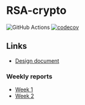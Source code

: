 # RSA-crypto
![GitHub Actions](https://github.com/oskrsjlnd/RSA-crypto/workflows/CI/badge.svg) [![codecov](https://codecov.io/gh/oskrsjlnd/RSA-crypto/branch/main/graph/badge.svg?token=KGXKLCTU0Q)](https://codecov.io/gh/oskrsjlnd/RSA-crypto)
## Links
- [Design document](https://github.com/oskrsjlnd/RSA-crypto/blob/main/documentation/design_document.md)
### Weekly reports
- [Week 1](https://github.com/oskrsjlnd/RSA-crypto/blob/main/documentation/week1.md)
- [Week 2](https://github.com/oskrsjlnd/RSA-crypto/blob/main/documentation/week2.md)

